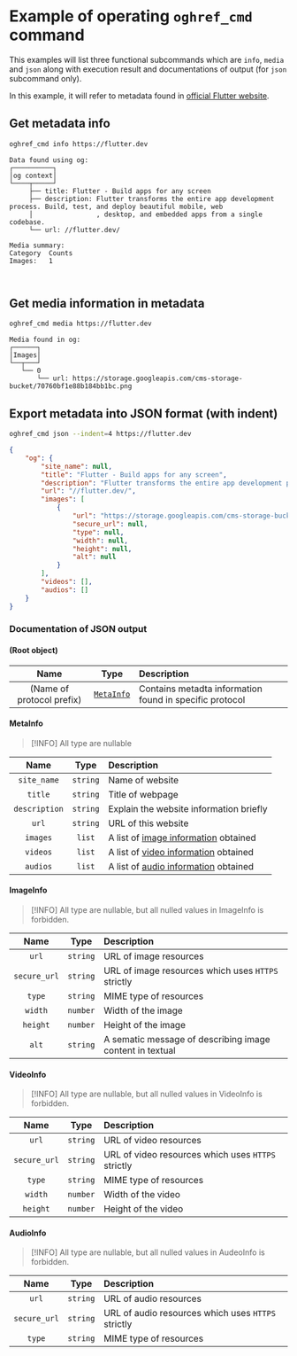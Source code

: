 # Example of operating `oghref_cmd` command

This examples will list three functional subcommands which are `info`, `media` and `json` along with execution result and documentations of output (for `json` subcommand only).

In this example, it will refer to metadata found in [official Flutter website](https://flutter.dev).

## Get metadata info

```bash
oghref_cmd info https://flutter.dev
```

```plain
Data found using og:
┌──────────┐
│og context│
└────┬─────┘
     ├── title: Flutter - Build apps for any screen
     ├── description: Flutter transforms the entire app development process. Build, test, and deploy beautiful mobile, web
     │                , desktop, and embedded apps from a single codebase.
     └── url: //flutter.dev/

Media summary:
Category  Counts
Images:   1



```

## Get media information in metadata

```bash
oghref_cmd media https://flutter.dev
```

```plain
Media found in og:
┌──────┐
│Images│
└──┬───┘
   └── 0
       └── url: https://storage.googleapis.com/cms-storage-bucket/70760bf1e88b184bb1bc.png
```

## Export metadata into JSON format (with indent)

```bash
oghref_cmd json --indent=4 https://flutter.dev
```

```json
{
    "og": {
        "site_name": null,
        "title": "Flutter - Build apps for any screen",
        "description": "Flutter transforms the entire app development process. Build, test, and deploy beautiful mobile, web, desktop, and embedded apps from a single codebase.",
        "url": "//flutter.dev/",
        "images": [
            {
                "url": "https://storage.googleapis.com/cms-storage-bucket/70760bf1e88b184bb1bc.png",
                "secure_url": null,
                "type": null,
                "width": null,
                "height": null,
                "alt": null
            }
        ],
        "videos": [],
        "audios": []
    }
}
```

### Documentation of JSON output

#### (Root object)

|Name|Type|Description|
|:---:|:---:|:---|
|(Name of protocol prefix)|[`MetaInfo`](#metainfo)|Contains metadta information found in specific protocol|

#### MetaInfo

> [!INFO]
> All type are nullable

|Name|Type|Description|
|:---:|:---:|:---|
|`site_name`|`string`|Name of website|
|`title`|`string`|Title of webpage|
|`description`|`string`|Explain the website information briefly|
|`url`|`string`|URL of this website|
|`images`|`list`|A list of [image information](#imageinfo) obtained|
|`videos`|`list`|A list of [video information](#videoinfo) obtained|
|`audios`|`list`|A list of [audio information](#audioinfo) obtained|

#### ImageInfo

> [!INFO]
> All type are nullable, but all nulled values in ImageInfo is forbidden.

|Name|Type|Description|
|:---:|:---:|:---|
|`url`|`string`|URL of image resources|
|`secure_url`|`string`|URL of image resources which uses `HTTPS` strictly|
|`type`|`string`|MIME type of resources|
|`width`|`number`|Width of the image|
|`height`|`number`|Height of the image|
|`alt`|`string`|A sematic message of describing image content in textual|

#### VideoInfo

> [!INFO]
> All type are nullable, but all nulled values in VideoInfo is forbidden.

|Name|Type|Description|
|:---:|:---:|:---|
|`url`|`string`|URL of video resources|
|`secure_url`|`string`|URL of video resources which uses `HTTPS` strictly|
|`type`|`string`|MIME type of resources|
|`width`|`number`|Width of the video|
|`height`|`number`|Height of the video|

#### AudioInfo

> [!INFO]
> All type are nullable, but all nulled values in AudeoInfo is forbidden.

|Name|Type|Description|
|:---:|:---:|:---|
|`url`|`string`|URL of audio resources|
|`secure_url`|`string`|URL of audio resources which uses `HTTPS` strictly|
|`type`|`string`|MIME type of resources|
